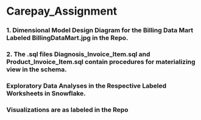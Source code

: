 # Carepay_Assignment

### 1. Dimensional Model Design Diagram for the Billing Data Mart Labeled BillingDataMart.jpg in the Repo.

### 2. The .sql files Diagnosis_Invoice_Item.sql and Product_Invoice_Item.sql contain procedures for materializing view in the schema.

### Exploratory Data Analyses in the Respective Labeled Worksheets in Snowflake.

### Visualizations are as labeled in the Repo
